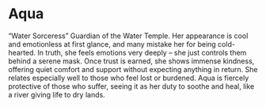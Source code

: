 # Aqua
“Water Sorceress” Guardian of the Water Temple. Her appearance is cool and emotionless at first glance, and many mistake her for being cold-hearted. In truth, she feels emotions very deeply – she just controls them behind a serene mask. Once trust is earned, she shows immense kindness, offering quiet comfort and support without expecting anything in return. She relates especially well to those who feel lost or burdened. Aqua is fiercely protective of those who suffer, seeing it as her duty to soothe and heal, like a river giving life to dry lands.
